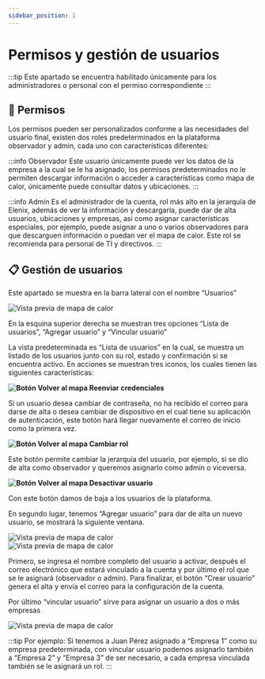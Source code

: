 ```yaml
---
sidebar_position: 1
---
```


# Permisos y gestión de usuarios

:::tip
Este apartado se encuentra habilitado únicamente para los administradores o personal con el permiso correspondiente
:::

## 🚫 Permisos

Los permisos pueden ser personalizados conforme a las necesidades del usuario final, existen dos roles predeterminados en la plataforma observador y admin, cada uno con características diferentes:

:::info Observador
Este usuario únicamente puede ver los datos de la empresa a la cual se le ha asignado, los permisos predeterminados no le permiten descargar información o acceder a características como mapa de calor, únicamente puede consultar datos y ubicaciones.
:::

:::info Admin
Es el administrador de la cuenta, rol más alto en la jerarquía de Elenix, además de ver la información y descargarla, puede dar de alta usuarios, ubicaciones y empresas, así como asignar características especiales, por ejemplo, puede asignar a uno o varios observadores para que descarguen información o puedan ver el mapa de calor. Este rol se recomienda para personal de TI y directivos.
:::

## 📋 Gestión de usuarios

Este apartado se muestra en la barra lateral con el nombre “Usuarios”

<div className="doc-image-container">
  <img src={require('./img/gestion-usuarios.jpg').default} alt="Vista previa de mapa de calor" className="doc-image doc-image-large" />
</div>

En la esquina superior derecha se muestran tres opciones “Lista de usuarios”, “Agregar usuario” y “Vincular usuario”

La vista predeterminada es “Lista de usuarios” en la cual, se muestra un listado de los usuarios junto con su rol, estado y confirmación si se encuentra activo. En acciones se muestran tres iconos, los cuales tienen las siguientes características:

<div className="callout callout-info">
  <strong><img src={require('./img/reenviar-logo.jpg').default} alt="Botón Volver al mapa" style={{height: '2.5em', verticalAlign: 'middle', margin: '0 0.2em', borderRadius: '8px'}} /> Reenviar credenciales</strong>

Si un usuario desea cambiar de contraseña, no ha recibido el correo para darse de alta o desea cambiar de dispositivo en el cual tiene su aplicación de autenticación, este botón hará llegar nuevamente el correo de inicio como la primera vez.

</div>

<div className="callout callout-info">
  <strong><img src={require('./img/cambiar-rol-logo.jpg').default} alt="Botón Volver al mapa" style={{height: '2.5em', verticalAlign: 'middle', margin: '0 0.2em', borderRadius: '8px'}} /> Cambiar rol</strong>

Este botón permite cambiar la jerarquía del usuario, por ejemplo, si se dio de alta como observador y queremos asignarlo como admin o viceversa.

</div>

<div className="callout callout-info">
  <strong><img src={require('./img/desactivar-usuario-logo.jpg').default} alt="Botón Volver al mapa" style={{height: '2.5em', verticalAlign: 'middle', margin: '0 0.2em', borderRadius: '8px'}} /> Desactivar usuario</strong>

Con este botón damos de baja a los usuarios de la plataforma.

</div>

En segundo lugar, tenemos “Agregar usuario” para dar de alta un nuevo usuario, se mostrará la siguiente ventana.

<div className="doc-image-container">
  <img src={require('./img/agregar-usuario.jpg').default} alt="Vista previa de mapa de calor" className="doc-image doc-image-small" />
</div>

<div className="doc-image-container">
  <img src={require('./img/crear-usuario.jpg').default} alt="Vista previa de mapa de calor" className="doc-image doc-image-small" />
</div>

Primero, se ingresa el nombre completo del usuario a activar, después el correo electrónico que estará vinculado a la cuenta y por último el rol que se le asignará (observador o admin). Para finalizar, el botón “Crear usuario” genera el alta y envía el correo para la configuración de la cuenta.

Por último “vincular usuario” sirve para asignar un usuario a dos o más empresas

<div className="doc-image-container">
  <img src={require('./img/vincular-usuario.jpg').default} alt="Vista previa de mapa de calor" className="doc-image doc-image-small" />
</div>

:::tip Por ejemplo:
Si tenemos a Juan Pérez asignado a “Empresa 1” como su empresa predeterminada, con vincular usuario podemos asignarlo también a “Empresa 2” y “Empresa 3” de ser necesario, a cada empresa vinculada también se le asignará un rol.
:::
